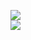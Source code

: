 [![](https://img.shields.io/badge/Made%20With-Github%20Spray-lightgrey.svg?style=for-the-badge&logo=github)](https://github.com/Annihil/github-spray#19405)  
[![](https://i.imgur.com/2DrTn0Z.gif)](https://github.com/Annihil/github-spray)